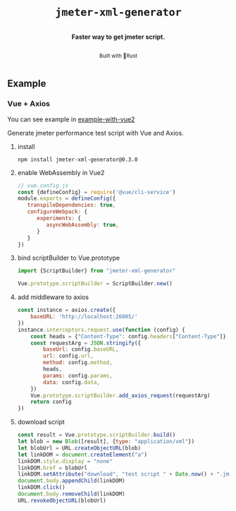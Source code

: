<div style="display:flex;flex-direction: column;align-items: center">

  <h1><code>jmeter-xml-generator</code></h1>

  <p>
    <strong>Faster way to get jmeter script.</strong>
  </p>

<sub>Built with 🦀Rust</sub>
</div>

## Example

### Vue + Axios

You can see example in [example-with-vue2](/preview/example-with-vue2)

Generate jmeter performance test script with Vue and Axios.

1. install

   ```shell
   npm install jmeter-xml-generator@0.3.0
   ```

2. enable WebAssembly in Vue2

   ```js
   // vue.config.js
   const {defineConfig} = require('@vue/cli-service')
   module.exports = defineConfig({
      transpileDependencies: true,
      configureWebpack: {
         experiments: {
            asyncWebAssembly: true,
         }
      }
   })
   ```

3. bind scriptBuilder to Vue.prototype

    ```js
    import {ScriptBuilder} from "jmeter-xml-generator"
    
    Vue.prototype.scriptBuilder = ScriptBuilder.new()
    ```

4. add middleware to axios

    ```js
    const instance = axios.create({
        baseURL: 'http://localhost:26005/'
    })
    instance.interceptors.request.use(function (config) {
        const heads = {"Content-Type": config.headers["Content-Type"]}
        const requestArg = JSON.stringify({
            baseUrl: config.baseURL,
            url: config.url,
            method: config.method,
            heads,
            params: config.params,
            data: config.data,
        })
        Vue.prototype.scriptBuilder.add_axios_request(requestArg)
        return config
    })
    ```
5. download script

    ```js
    const result = Vue.prototype.scriptBuilder.build()
    let blob = new Blob([result], {type: "application/xml"})
    let blobUrl = URL.createObjectURL(blob)
    let linkDOM = document.createElement("a")
    linkDOM.style.display = "none"
    linkDOM.href = blobUrl
    linkDOM.setAttribute("download", "test script " + Date.now() + ".jmx")
    document.body.appendChild(linkDOM)
    linkDOM.click()
    document.body.removeChild(linkDOM)
    URL.revokeObjectURL(blobUrl)
    ```